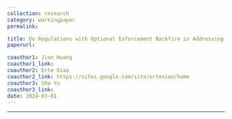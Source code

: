 ```yaml
---
collection: research
category: workingpaper
permalink: 

title: Do Regulations with Optional Enforcement Backfire in Addressing Negative Externalities? An Experimental Investigation
paperurl:

coauthor1: Jian Huang
coauthor1_link: 
coauthor2: Erte Xiao
coauthor2_link: https://sites.google.com/site/ertexiao/home
coauthor3: Sha Yu
coauthor3_link:
date: 2024-03-01
---
```


[//]: # (venue: Journal of Behavioral and Experimental Economics)

[//]: # (date: 2025-02-01)


[//]: # (appendix_title: Online Appendix)

[//]: # (appendix_link: https://ars.els-cdn.com/content/image/1-s2.0-S2214804324001629-mmc1.docx)
---

